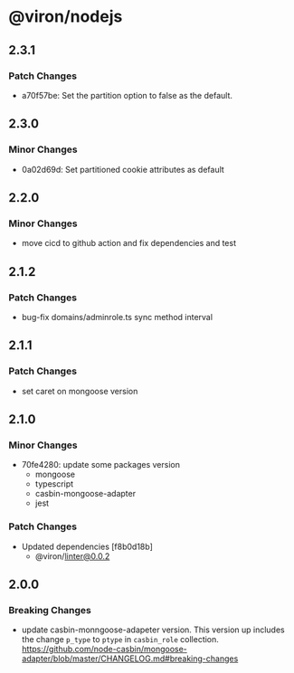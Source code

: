 # @viron/nodejs

## 2.3.1

### Patch Changes

- a70f57be: Set the partition option to false as the default.

## 2.3.0

### Minor Changes

- 0a02d69d: Set partitioned cookie attributes as default

## 2.2.0

### Minor Changes

- move cicd to github action and fix dependencies and test

## 2.1.2

### Patch Changes

- bug-fix domains/adminrole.ts sync method interval

## 2.1.1

### Patch Changes

- set caret on mongoose version

## 2.1.0

### Minor Changes

- 70fe4280: update some packages version
  - mongoose
  - typescript
  - casbin-mongoose-adapter
  - jest

### Patch Changes

- Updated dependencies [f8b0d18b]
  - @viron/linter@0.0.2

## 2.0.0

### Breaking Changes

- update casbin-monngoose-adapeter version.
  This version up includes the change `p_type` to `ptype` in `casbin_role` collection.
  https://github.com/node-casbin/mongoose-adapter/blob/master/CHANGELOG.md#breaking-changes
